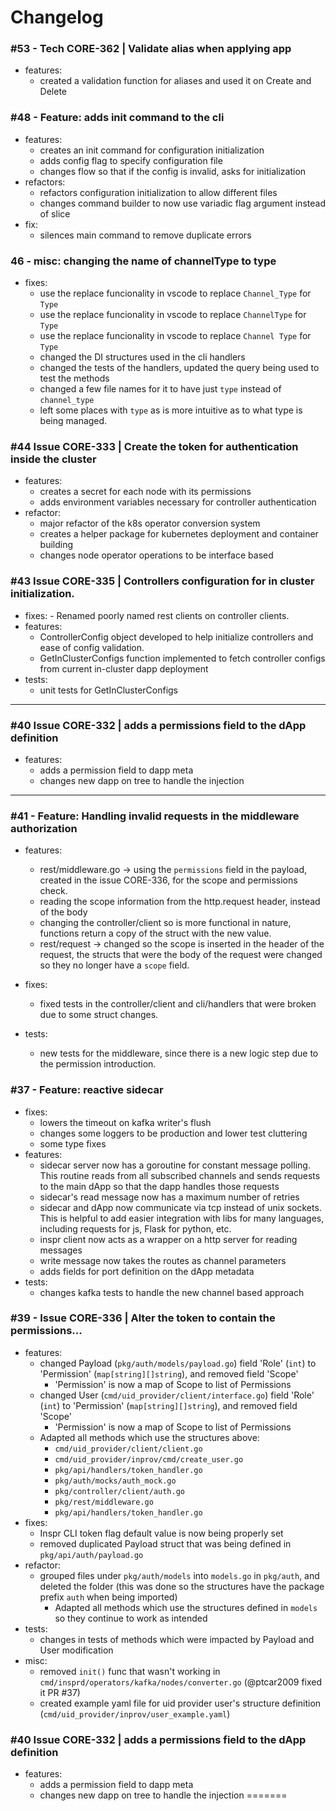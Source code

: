 
# Changelog

### #53 - Tech CORE-362 | Validate alias when applying app
  - features:
    - created a validation function for aliases and used it on Create and Delete
### #48 - Feature: adds init command to the cli

- features:
    - creates an init command for configuration initialization
    - adds config flag to specify configuration file
    - changes flow so that if the config is invalid, asks for initialization
- refactors:
    - refactors configuration initialization to allow different files
    - changes command builder to now use variadic flag argument instead of slice
- fix:
    - silences main command to remove duplicate errors


### 46 - misc: changing the name of channelType to type
- fixes:
    - use the replace funcionality in vscode to replace `Channel_Type` for `Type`
    - use the replace funcionality in vscode to replace `ChannelType` for `Type`
    - use the replace funcionality in vscode to replace `Channel Type` for `Type`
    - changed the DI structures used in the cli handlers
    - changed the tests of the handlers, updated the query being used to test
      the methods
    - changed a few file names for it to have just `type` instead of
      `channel_type`
    - left some places with `type` as is more intuitive as to what type is
      being managed.

### #44 Issue CORE-333 | Create the token for authentication inside the cluster
- features:
	- creates a secret for each node with its permissions
	- adds environment variables necessary for controller authentication
- refactor:
	- major refactor of the k8s operator conversion system
	- creates a helper package for kubernetes deployment and container building
	- changes node operator operations to be interface based

### #43 Issue CORE-335 | Controllers configuration for in cluster initialization.
- fixes:
        - Renamed poorly named rest clients on controller clients.
- features:
	- ControllerConfig object developed to help initialize controllers and ease of config validation.
	- GetInClusterConfigs function implemented to fetch controller configs from current in-cluster dapp deployment
- tests:
	- unit tests for GetInClusterConfigs
---

### #40 Issue CORE-332 | adds a permissions field to the dApp definition

- features:
	- adds a permission field to dapp meta
	- changes new dapp on tree to handle the injection
---

### #41 - Feature: Handling invalid requests in the middleware authorization
- features:
    - rest/middleware.go -> using the `permissions` field in the payload, created in the issue
      CORE-336, for the scope and permissions check.
    - reading the scope information from the http.request header, instead of the
      body
    - changing the controller/client so is more functional in nature, functions
      return a copy of the struct with the new value.
    - rest/request -> changed so the scope is inserted in the header of the
      request, the structs that were the body of the request were changed so
they no longer have a `scope` field.

- fixes:
    - fixed tests in the controller/client and cli/handlers that were broken due
      to some struct changes.

- tests:
    - new tests for the middleware, since there is a new logic step due to the
      permission introduction.


### #37 - Feature: reactive sidecar <!-- This is the title -->
- fixes:
	- lowers the timeout on kafka writer's flush
	- changes some loggers to be production and lower test cluttering
	- some type fixes
- features:
	- sidecar server now has a goroutine for constant message polling. This routine reads from all subscribed channels and sends requests to the main dApp so that the dapp handles those requests
	- sidecar's read message now has a maximum number of retries
	- sidecar and dApp now communicate via tcp instead of unix sockets. This is helpful to add easier integration with libs for many languages, including requests for js, Flask for python, etc. 
	- inspr client now acts as a wrapper on a http server for reading messages
	- write message now takes the routes as channel parameters
	- adds fields for port definition on the dApp metadata
- tests:
	- changes kafka tests to handle the new channel based approach

### #39 - Issue CORE-336 | Alter the token to contain the permissions... <!-- This is the title -->
- features:
	- changed Payload (`pkg/auth/models/payload.go`) field 'Role' (`int`) to 'Permission' (`map[string][]string`), and removed field 'Scope'
        - 'Permission' is now a map of Scope to list of Permissions
    - changed User (`cmd/uid_provider/client/interface.go`) field 'Role' (`int`) to 'Permission' (`map[string][]string`), and removed field 'Scope'
        - 'Permission' is now a map of Scope to list of Permissions
    - Adapted all methods which use the structures above:
        - `cmd/uid_provider/client/client.go`
        - `cmd/uid_provider/inprov/cmd/create_user.go`
        - `pkg/api/handlers/token_handler.go`
        - `pkg/auth/mocks/auth_mock.go`
        - `pkg/controller/client/auth.go`
        - `pkg/rest/middleware.go`
        - `pkg/api/handlers/token_handler.go`
- fixes:
	- Inspr CLI token flag default value is now being properly set
	- removed duplicated Payload struct that was being defined in `pkg/api/auth/payload.go`
- refactor:
    - grouped files under `pkg/auth/models` into `models.go` in `pkg/auth`, and deleted the folder (this was done so the structures have the package prefix `auth` when being imported)
        - Adapted all methods which use the structures defined in `models` so they continue to work as intended
- tests:
	- changes in tests of methods which were impacted by Payload and User modification
- misc:
    - removed `init()` func that wasn't working in `cmd/insprd/operators/kafka/nodes/converter.go` (@ptcar2009 fixed it PR #37)
    - created example yaml file for uid provider user's structure definition (`cmd/uid_provider/inprov/user_example.yaml`)


### #40 Issue CORE-332 | adds a permissions field to the dApp definition
- features:
	- adds a permission field to dapp meta
	- changes new dapp on tree to handle the injection
=======
